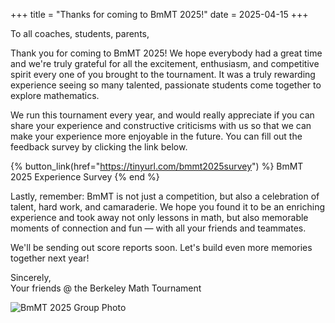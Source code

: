 +++
title = "Thanks for coming to BmMT 2025!"
date = 2025-04-15
+++

To all coaches, students, parents,

Thank you for coming to BmMT 2025! We hope everybody had a great time and we're
truly grateful for all the excitement, enthusiasm, and competitive spirit every
one of you brought to the tournament. It was a truly rewarding experience seeing
so many talented, passionate students come together to explore mathematics.

<!-- more -->

We run this tournament every year, and would really appreciate if you can share
your experience and constructive criticisms with us so that we can make your
experience more enjoyable in the future. You can fill out the feedback survey by
clicking the link below.

{% button_link(href="https://tinyurl.com/bmmt2025survey") %} BmMT 2025
Experience Survey {% end %}

Lastly, remember: BmMT is not just a competition, but also a celebration of
talent, hard work, and camaraderie. We hope you found it to be an enriching
experience and took away not only lessons in math, but also memorable moments of
connection and fun — with all your friends and teammates.

We'll be sending out score reports soon. Let's build even more memories together
next year!

Sincerely,\
Your friends @ the Berkeley Math Tournament

![BmMT 2025 Group Photo](/assets/bmmt-2025/group-photo.jpg)
